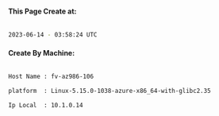 
   
#### This Page Create at:

```bash

2023-06-14 - 03:58:24 UTC

```

#### Create By Machine:

```bash

Host Name : fv-az986-106

platform  : Linux-5.15.0-1038-azure-x86_64-with-glibc2.35

Ip Local  : 10.1.0.14

```

